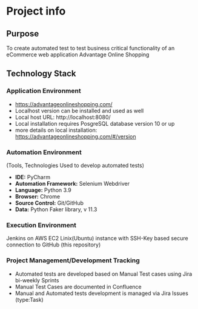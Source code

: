 # Project info

## Purpose
To create automated test to test business critical functionality of an eCommerce web application Advantage Online Shopping

## Technology Stack

### Application Environment
- https://advantageonlineshopping.com/
- Localhost version can be installed and used as well
- Local host URL: http://localhost:8080/
- Local installation requires PosgreSQL database version 10 or up
- more details on local installation: 
https://advantageonlineshopping.com/#/version


### Automation Environment
(Tools, Technologies Used to develop automated tests)

- **IDE:** PyCharm
- **Automation Framework:** Selenium Webdriver
- **Language:** Python 3.9
- **Browser:** Chrome
- **Source Control:** Git/GitHub
- **Data:** Python Faker library, v 11.3

### Execution Environment
Jenkins on AWS EC2 Linix(Ubuntu) instance with SSH-Key based secure connection to GitHub (this repository)


### Project Management/Development Tracking
- Automated tests are developed based on Manual Test cases using Jira bi-weekly Sprints
- Manual Test Cases are documented in Confluence
- Manual and Automated tests development is managed via Jira Issues (type:Task)
